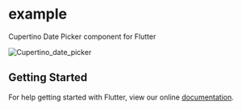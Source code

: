 # example

Cupertino Date Picker component for Flutter

![Cupertino_date_picker](https://github.com/rajeshzmoke/Flutter_date_picker/blob/master/Screenshot_1527169019.png)

## Getting Started

For help getting started with Flutter, view our online
[documentation](https://flutter.io/).
